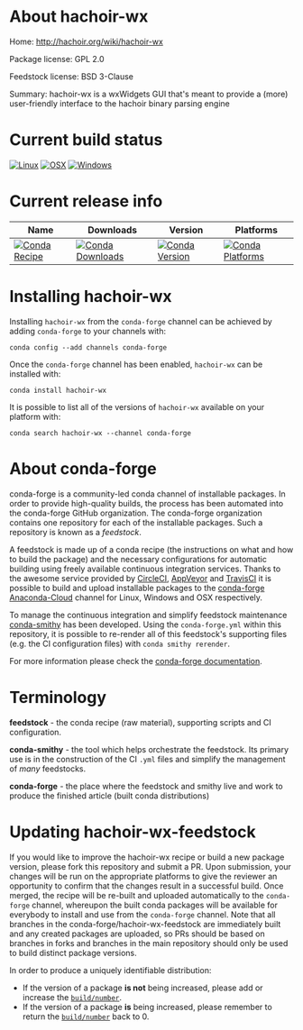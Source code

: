 About hachoir-wx
================

Home: http://hachoir.org/wiki/hachoir-wx

Package license: GPL 2.0

Feedstock license: BSD 3-Clause

Summary: hachoir-wx is a wxWidgets GUI that's meant to provide a (more) user-friendly interface to the hachoir binary parsing engine



Current build status
====================

[![Linux](https://img.shields.io/circleci/project/github/conda-forge/hachoir-wx-feedstock/master.svg?label=Linux)](https://circleci.com/gh/conda-forge/hachoir-wx-feedstock)
[![OSX](https://img.shields.io/travis/conda-forge/hachoir-wx-feedstock/master.svg?label=macOS)](https://travis-ci.org/conda-forge/hachoir-wx-feedstock)
[![Windows](https://img.shields.io/appveyor/ci/conda-forge/hachoir-wx-feedstock/master.svg?label=Windows)](https://ci.appveyor.com/project/conda-forge/hachoir-wx-feedstock/branch/master)

Current release info
====================

| Name | Downloads | Version | Platforms |
| --- | --- | --- | --- |
| [![Conda Recipe](https://img.shields.io/badge/recipe-hachoir--wx-green.svg)](https://anaconda.org/conda-forge/hachoir-wx) | [![Conda Downloads](https://img.shields.io/conda/dn/conda-forge/hachoir-wx.svg)](https://anaconda.org/conda-forge/hachoir-wx) | [![Conda Version](https://img.shields.io/conda/vn/conda-forge/hachoir-wx.svg)](https://anaconda.org/conda-forge/hachoir-wx) | [![Conda Platforms](https://img.shields.io/conda/pn/conda-forge/hachoir-wx.svg)](https://anaconda.org/conda-forge/hachoir-wx) |

Installing hachoir-wx
=====================

Installing `hachoir-wx` from the `conda-forge` channel can be achieved by adding `conda-forge` to your channels with:

```
conda config --add channels conda-forge
```

Once the `conda-forge` channel has been enabled, `hachoir-wx` can be installed with:

```
conda install hachoir-wx
```

It is possible to list all of the versions of `hachoir-wx` available on your platform with:

```
conda search hachoir-wx --channel conda-forge
```


About conda-forge
=================

conda-forge is a community-led conda channel of installable packages.
In order to provide high-quality builds, the process has been automated into the
conda-forge GitHub organization. The conda-forge organization contains one repository
for each of the installable packages. Such a repository is known as a *feedstock*.

A feedstock is made up of a conda recipe (the instructions on what and how to build
the package) and the necessary configurations for automatic building using freely
available continuous integration services. Thanks to the awesome service provided by
[CircleCI](https://circleci.com/), [AppVeyor](https://www.appveyor.com/)
and [TravisCI](https://travis-ci.org/) it is possible to build and upload installable
packages to the [conda-forge](https://anaconda.org/conda-forge)
[Anaconda-Cloud](https://anaconda.org/) channel for Linux, Windows and OSX respectively.

To manage the continuous integration and simplify feedstock maintenance
[conda-smithy](https://github.com/conda-forge/conda-smithy) has been developed.
Using the ``conda-forge.yml`` within this repository, it is possible to re-render all of
this feedstock's supporting files (e.g. the CI configuration files) with ``conda smithy rerender``.

For more information please check the [conda-forge documentation](https://conda-forge.org/docs/).

Terminology
===========

**feedstock** - the conda recipe (raw material), supporting scripts and CI configuration.

**conda-smithy** - the tool which helps orchestrate the feedstock.
                   Its primary use is in the construction of the CI ``.yml`` files
                   and simplify the management of *many* feedstocks.

**conda-forge** - the place where the feedstock and smithy live and work to
                  produce the finished article (built conda distributions)


Updating hachoir-wx-feedstock
=============================

If you would like to improve the hachoir-wx recipe or build a new
package version, please fork this repository and submit a PR. Upon submission,
your changes will be run on the appropriate platforms to give the reviewer an
opportunity to confirm that the changes result in a successful build. Once
merged, the recipe will be re-built and uploaded automatically to the
`conda-forge` channel, whereupon the built conda packages will be available for
everybody to install and use from the `conda-forge` channel.
Note that all branches in the conda-forge/hachoir-wx-feedstock are
immediately built and any created packages are uploaded, so PRs should be based
on branches in forks and branches in the main repository should only be used to
build distinct package versions.

In order to produce a uniquely identifiable distribution:
 * If the version of a package **is not** being increased, please add or increase
   the [``build/number``](https://conda.io/docs/user-guide/tasks/build-packages/define-metadata.html#build-number-and-string).
 * If the version of a package **is** being increased, please remember to return
   the [``build/number``](https://conda.io/docs/user-guide/tasks/build-packages/define-metadata.html#build-number-and-string)
   back to 0.
